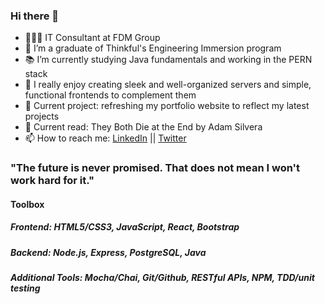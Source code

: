 ### Hi there 👋


- 👩🏼‍💻 IT Consultant at FDM Group
- 🔭 I’m a graduate of Thinkful's Engineering Immersion program
- 📚 I’m currently studying Java fundamentals and working in the PERN stack
- 🤠 I really enjoy creating sleek and well-organized servers and simple, functional frontends to complement them
- 💬 Current project: refreshing my portfolio website to reflect my latest projects
- 📖 Current read: They Both Die at the End by Adam Silvera 
- 📫 How to reach me: [LinkedIn](https://www.linkedin.com/in/kyrapalmer/) || [Twitter](https://twitter.com/kyraiscoding)

### "The future is never promised. That does not mean I won't work hard for it."

#### Toolbox
##### Frontend: HTML5/CSS3, JavaScript, React, Bootstrap
##### Backend: Node.js, Express, PostgreSQL, Java
##### Additional Tools: Mocha/Chai, Git/Github, RESTful APIs, NPM, TDD/unit testing














